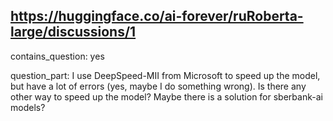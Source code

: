 ## https://huggingface.co/ai-forever/ruRoberta-large/discussions/1

contains_question: yes

question_part: I use DeepSpeed-MII from Microsoft to speed up the model, but have a lot of errors (yes, maybe I do something wrong). Is there any other way to speed up the model? Maybe there is a solution for sberbank-ai models?